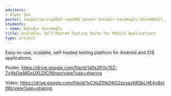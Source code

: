 ```yaml
---
advisors:
- Alper Şen
poster: images/spring2020-cmpe492-poster-bahadir-hocamoglu-2014400117.jpg
students:
- name: Bahadır Hocamoğlu
title: Scalable, Self-Hosted Testing Suite for Mobile Applications
type: project
---
```


Easy-to-use, scalable, self-hosted testing platform for Android and iOS applications.


Poster: <https://drive.google.com/file/d/1a0s2POc15Z-7vXkOwMGsUXLDjCIlKnsn/view?usp=sharing>


Video: <https://drive.google.com/file/d/1vCXkZ0tkD6G2zcyaz6RSkLHE4y8ott9b/view?usp=sharing>